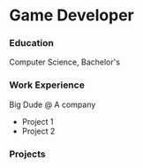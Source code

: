 # Game Developer

### Education
Computer Science, Bachelor's 

### Work Experience
Big Dude @ A company
- Project 1
- Project 2

### Projects
